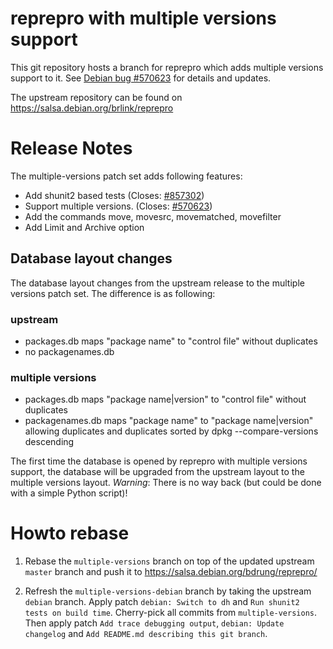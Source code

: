 reprepro with multiple versions support
=======================================

This git repository hosts a branch for reprepro which adds multiple versions
support to it. See [Debian bug #570623](https://bugs.debian.org/570623) for
details and updates.

The upstream repository can be found on https://salsa.debian.org/brlink/reprepro

Release Notes
=============

The multiple-versions patch set adds following features:

* Add shunit2 based tests (Closes: [#857302](https://bugs.debian.org/857302))
* Support multiple versions. (Closes: [#570623](https://bugs.debian.org/570623))
* Add the commands move, movesrc, movematched, movefilter
* Add Limit and Archive option

Database layout changes
-----------------------

The database layout changes from the upstream release to the
multiple versions patch set. The difference is as following:

### upstream

* packages.db maps "package name" to "control file" without duplicates
* no packagenames.db

### multiple versions

* packages.db maps "package name|version" to "control file" without
duplicates
* packagenames.db maps "package name" to "package name|version"
allowing duplicates and duplicates sorted by dpkg --compare-versions
descending

The first time the database is opened by reprepro with multiple versions
support, the database will be upgraded from the upstream layout to the multiple
versions layout. *Warning*: There is no way back (but could be done with a
simple Python script)!

Howto rebase
============

1. Rebase the `multiple-versions` branch on top of the updated upstream
`master` branch and push it to https://salsa.debian.org/bdrung/reprepro/

2. Refresh the `multiple-versions-debian` branch by taking the upstream
`debian` branch. Apply patch `debian: Switch to dh` and
`Run shunit2 tests on build time`. Cherry-pick all commits from
`multiple-versions`. Then apply patch `Add trace debugging output`,
`debian: Update changelog` and `Add README.md describing this git branch`.
